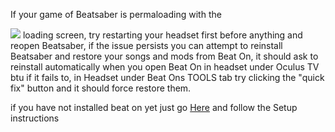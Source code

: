 If your game of Beatsaber is permaloading with the

 ![](https://cdn.discordapp.com/attachments/608376262347587595/608578090410704897/3dots.png) 
loading screen, try restarting your headset first before anything and reopen Beatsaber, if the issue persists you can attempt to reinstall Beatsaber and restore your songs and mods from Beat On, it should ask to reinstall automatically when you open Beat On in headset under Oculus TV btu if it fails to, in Headset under Beat Ons TOOLS tab try clicking the "quick fix" button and it should force restore them.

if you have not installed beat on yet just go [Here](https://sidequestvr.com/#/app/14) and follow the Setup instructions